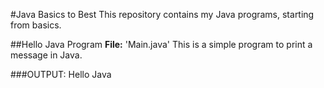 #Java Basics to Best 
This repository contains my Java programs, starting from basics.

##Hello Java Program 
**File:** 'Main.java'
This is a simple program to print a message in Java.

###OUTPUT:
Hello Java
